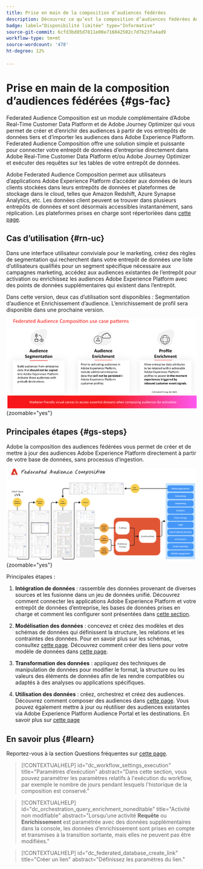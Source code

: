 ```yaml
---
title: Prise en main de la composition d’audiences fédérées
description: Découvrez ce qu’est la composition d’audiences fédérées Adobe et comment l’utiliser dans Adobe Experience Platform
badge: label="Disponibilité limitée" type="Informative"
source-git-commit: 6cfd3bd85d7811e00e716042502c7d7b23fa4ad9
workflow-type: tm+mt
source-wordcount: '478'
ht-degree: 12%

---
```



# Prise en main de la composition d’audiences fédérées {#gs-fac}

Federated Audience Composition est un module complémentaire d’Adobe Real-Time Customer Data Platform et de Adobe Journey Optimizer qui vous permet de créer et d’enrichir des audiences à partir de vos entrepôts de données tiers et d’importer les audiences dans Adobe Experience Platform. Federated Audience Composition offre une solution simple et puissante pour connecter votre entrepôt de données d’entreprise directement dans Adobe Real-Time Customer Data Platform et/ou Adobe Journey Optimizer et exécuter des requêtes sur les tables de votre entrepôt de données.

Adobe Federated Audience Composition permet aux utilisateurs d’applications Adobe Experience Platform d’accéder aux données de leurs clients stockées dans leurs entrepôts de données et plateformes de stockage dans le cloud, telles que Amazon Redshift, Azure Synapse Analytics, etc. Les données client peuvent se trouver dans plusieurs entrepôts de données et sont désormais accessibles instantanément, sans réplication. Les plateformes prises en charge sont répertoriées dans [cette page](../connections/federated-db.md#supported-db).

## Cas d’utilisation {#rn-uc}

Dans une interface utilisateur conviviale pour le marketing, créez des règles de segmentation qui recherchent dans votre entrepôt de données une liste d’utilisateurs qualifiés pour un segment spécifique nécessaire aux campagnes marketing, accédez aux audiences existantes de l’entrepôt pour activation ou enrichissez les audiences Adobe Experience Platform avec des points de données supplémentaires qui existent dans l’entrepôt.

Dans cette version, deux cas d’utilisation sont disponibles : Segmentation d’audience et Enrichissement d’audience. L’enrichissement de profil sera disponible dans une prochaine version.

![diagramme](assets/fac-use-cases.png){zoomable="yes"}

## Principales étapes {#gs-steps}

Adobe la composition des audiences fédérées vous permet de créer et de mettre à jour des audiences Adobe Experience Platform directement à partir de votre base de données, sans processus d’ingestion.

![diagramme](assets/steps-diagram.png){zoomable="yes"}

Principales étapes :

1. **Intégration de données** : rassemble des données provenant de diverses sources et les fusionne dans un jeu de données unifié. Découvrez comment connecter les applications Adobe Experience Platform et votre entrepôt de données d’entreprise, les bases de données prises en charge et comment les configurer sont présentées dans [cette section](../connections/federated-db.md).

2. **Modélisation des données** : concevez et créez des modèles et des schémas de données qui définissent la structure, les relations et les contraintes des données. Pour en savoir plus sur les schémas, consultez [cette page](../customer/schemas.md). Découvrez comment créer des liens pour votre modèle de données dans [cette page](../data-management/gs-models.md).

3. **Transformation des données** : appliquez des techniques de manipulation de données pour modifier le format, la structure ou les valeurs des éléments de données afin de les rendre compatibles ou adaptés à des analyses ou applications spécifiques.

4. **Utilisation des données** : créez, orchestrez et créez des audiences. Découvrez comment composer des audiences dans [cette page](../compositions/gs-compositions.md). Vous pouvez également mettre à jour ou réutiliser des audiences existantes via Adobe Experience Platform Audience Portal et les destinations. En savoir plus sur [cette page](../connections/destinations.md)



## En savoir plus {#learn}

<!-- Workflow + Workflow activities-->

Reportez-vous à la section Questions fréquentes sur [cette page](faq.md).

>[!CONTEXTUALHELP]
>id="dc_workflow_settings_execution"
>title="Paramètres d’exécution"
>abstract="Dans cette section, vous pouvez paramétrer les paramètres relatifs à l&#39;exécution du workflow, par exemple le nombre de jours pendant lesquels l&#39;historique de la composition est conservé."




>[!CONTEXTUALHELP]
>id="dc_orchestration_query_enrichment_noneditable"
>title="Activité non modifiable"
>abstract="Lorsqu’une activité **Requête** ou **Enrichissement** est paramétrée avec des données supplémentaires dans la console, les données d’enrichissement sont prises en compte et transmises à la transition sortante, mais elles ne peuvent pas être modifiées."

<!-- Create a link -->

>[!CONTEXTUALHELP]
>id="dc_federated_database_create_link"
>title="Créer un lien"
>abstract="Définissez les paramètres du lien."
